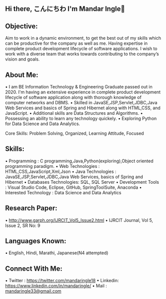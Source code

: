 ## Hi there, こんにちわ I'm Mandar Ingle👋

## Objective:
Aim to work in a dynamic environment, to get the best out of my skills which can be productive for the company as well as me. Having expertise in complete product development lifecycle of software applications. I wish to work with a diverse team that works towards contributing to the company’s vision and goals.

## About Me:
• I am BE Information Technology & Engineering Graduate passed out in 2020. I'm having an extensive experience in complete product development lifecycle of software    application along with thorough knowledge of computer networks and DBMS.
• Skilled in JavaSE,JSP,Servlet,JDBC,Java Web Services and basics of Spring and Hibernet along with HTML,CSS, and JavaScript.
• Additional skills are Data Structures and Algorithms.
• Possessing an ability to learn any technology quickely.
• Exploring Python for Data Science and Data Analytics.

Core Skills: Problem Solving, Organized, Learning Attitude, Focused

## Skills: 
• Programming           : C programming,Java,Python(exploring),Object oriented programming paradigm.
• Web Technologies      : HTML,CSS,JavaScript,Xml,Json
• Java Technologies     : JavaSE,JSP,Servlet,JDBC,Java Web Services, basics of Spring and Hibernet
• Databases Technologies: SQL, SQL Server
• Development Tools     : Visual Studio Code, Eclipse, GitHub, SpringToolSuite, Anaconda
• Interested Technology : Data Science and Data Analytics

## Research Paper: 
• http://www.garph.org/IJRCIT_Vol5_Issue2.html
• IJRCIT Journal, Vol 5, Issue 2, SR No: 9

## Languages Known: 
• English, Hindi, Marathi, Japanese(N4 attempted)


## Connect With Me: 
• Twitter : https://twitter.com/mandaringle18
• Linkedin: https://www.linkedin.com/in/mandaringle/
• Mail    : mandaringle33@gmail.com








